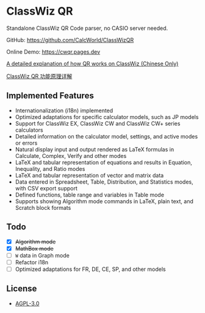 # ClassWiz QR

Standalone ClassWiz QR Code parser, no CASIO server needed.

GitHub: <https://github.com/CalcWorld/ClassWizQR>

Online Demo: <https://cwqr.pages.dev>

[A detailed explanation of how QR works on ClassWiz (Chinese Only)](https://blog.ca510.com/classwiz-qr-feature-and-data-structure)

[ClassWiz QR 功能原理详解](https://blog.ca510.com/classwiz-qr-feature-and-data-structure)

## Implemented Features

- Internationalization (i18n) implemented
- Optimized adaptations for specific calculator models, such as JP models
- Support for ClassWiz EX, ClassWiz CW and ClassWiz CW+ series calculators
- Detailed information on the calculator model, settings, and active modes or errors
- Natural display input and output rendered as LaTeX formulas in Calculate, Complex, Verify and other modes
- LaTeX and tabular representation of equations and results in Equation, Inequality, and Ratio modes
- LaTeX and tabular representation of vector and matrix data
- Data entered in Spreadsheet, Table, Distribution, and Statistics modes, with CSV export support
- Defined functions, table range and variables in Table mode
- Supports showing Algorithm mode commands in LaTeX, plain text, and Scratch block formats

## Todo

- [x] ~~Algorithm mode~~
- [x] ~~MathBox mode~~
- [ ] `W` data in Graph mode
- [ ] Refactor i18n
- [ ] Optimized adaptations for FR, DE, CE, SP, and other models

## License

- [AGPL-3.0](https://www.gnu.org/licenses/agpl-3.0.html)
